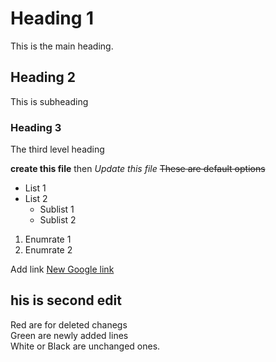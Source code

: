 # Heading 1
This is the main heading.
## Heading 2
This is subheading
### Heading 3
The third level heading

**create this file** then *Update this file* ~~These are default options~~
- List 1
- List 2
  - Sublist 1
  - Sublist 2
1. Enumrate 1
2. Enumrate 2

Add link [New Google link](https://www.google.com/)

## his is second edit
Red are for deleted chanegs <br>
Green are newly added lines <br>
White or Black are unchanged ones. 
